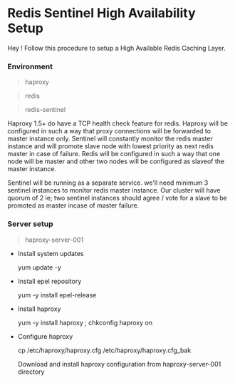 Redis Sentinel High Availability Setup
===================


Hey ! Follow this procedure to setup a High Available Redis Caching Layer.

### Environment

> haproxy

> redis

> redis-sentinel


Haproxy 1.5+ do have a TCP health check feature for redis. Haproxy will be configured in such a way that proxy connections will be forwarded to master instance only. Sentinel will constantly monitor the redis master instance and will promote slave node with lowest priority as next redis master in case of failure. Redis will be configured in such a way that one node will be master and other two nodes will be configured as slaveof the master instance.

Sentinel will be running as a separate service. we'll need minimum 3 sentinel instances to monitor redis master instance. Our cluster will have quorum of 2 ie; two sentinel instances should agree / vote for a slave to be promoted as master incase of master failure.  

### Server setup

> haproxy-server-001

 - Install system updates
 

    yum update -y

 - Install epel repository
 

    yum -y install epel-release

 - Install haproxy
 

    yum -y install haproxy ; chkconfig haproxy on

 - Configure haproxy
 

    cp /etc/haproxy/haproxy.cfg /etc/haproxy/haproxy.cfg_bak
    
    Download and install haproxy configuration from haproxy-server-001 directory

